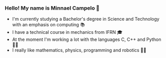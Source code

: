 ### Hello! My name is Minnael Campelo 👋
- I'm currently studying a Bachelor's degree in Science and Technology with an emphasis on computing 📚
- I have a technical course in mechanics from IFRN 🎓
- At the moment I'm working a lot with the languages ​​C, C++ and Python 👨‍💻
- I really like mathematics, physics, programming and robotics 🔢🤖

<!--
![Snake animation](https://github.com/Minnael/Minnael/blob/output/github-contribution-grid-snake.svg)
-->
